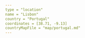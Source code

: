 ```yaml
---
type = "location"
name = "Lisbon"
country = "Portugal"
coordinates = [38.71, -9.13]
countryMapFile = "map/portugal.md"
---
```


